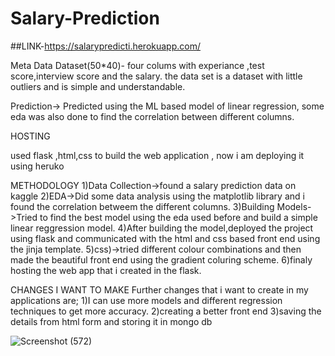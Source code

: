 # Salary-Prediction

##LINK-https://salarypredicti.herokuapp.com/


Meta Data
Dataset(50*40)-
four colums with experiance ,test score,interview score and the salary.
the data set is a dataset with little outliers and is simple and understandable.

Prediction->
Predicted using the ML based model of linear regression, some eda was also done to find the correlation between different columns.

HOSTING 

used flask ,html,css to build the web application , now i am deploying it using heruko

METHODOLOGY
1)Data Collection->found a salary prediction data on kaggle
2)EDA->Did some data analysis using the matplotlib library and i found the correlation betweem the different columns.
3)Building Models->Tried to find the best model using the eda used before and build a simple linear reggression model.
4)After building the model,deployed the project using flask and communicated with the html and css based front end using the jinja template.
5)css)->tried different colour combinations and then made the beautiful front end using the gradient coluring scheme.
6)finaly hosting the web app that i created in the flask.

CHANGES I WANT TO MAKE
Further changes that i want to create in my applications are;
1)I can use more models and different regression techniques to get more accuracy.
2)creating a better front end
3)saving the details from html form and storing it in mongo db

![Screenshot (572)](https://user-images.githubusercontent.com/62174146/134044166-861da239-0b4c-4f7a-a412-e9110e138f26.png)
